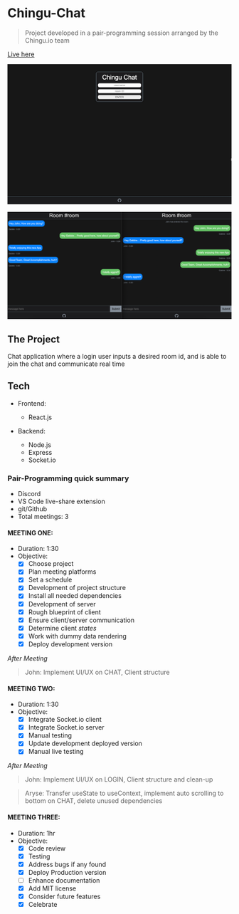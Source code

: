 # Chingu-Chat

> Project developed in a pair-programming session arranged by the Chingu.io team

[Live here](https://chingu-chat.herokuapp.com/)

![Image of Login Page](one.png)

![Image of Chat Room](two.png)

## The Project

Chat application where a login user inputs a desired room id, and is able to join the chat and communicate real time

## Tech

- Frontend:

  - React.js

- Backend:
  - Node.js
  - Express
  - Socket.io

### Pair-Programming quick summary

- Discord
- VS Code live-share extension
- git/Github
- Total meetings: 3

#### MEETING ONE:

- Duration: 1:30
- Objective:
  - [x] Choose project
  - [x] Plan meeting platforms
  - [x] Set a schedule
  - [x] Development of project structure
  - [x] Install all needed dependencies
  - [x] Development of server
  - [x] Rough blueprint of client
  - [x] Ensure client/server communication
  - [x] Determine client _states_
  - [x] Work with dummy data rendering
  - [x] Deploy development version

_After_ _Meeting_

> John: Implement UI/UX on CHAT, Client structure

#### MEETING TWO:

- Duration: 1:30
- Objective:
  - [x] Integrate Socket.io client
  - [x] Integrate Socket.io server
  - [x] Manual testing
  - [x] Update development deployed version
  - [x] Manual live testing

_After_ _Meeting_

> John: Implement UI/UX on LOGIN, Client structure and clean-up

> Aryse: Transfer useState to useContext, implement auto scrolling to bottom on CHAT, delete unused dependencies

#### MEETING THREE:

- Duration: 1hr
- Objective:
  - [x] Code review
  - [x] Testing
  - [x] Address bugs if any found
  - [x] Deploy Production version
  - [ ] Enhance documentation
  - [x] Add MIT license
  - [x] Consider future features
  - [x] Celebrate
